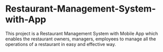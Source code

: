 # Restaurant-Management-System-with-App

This project is a Restaurant Management System with Mobile App which enables the restaurant owners, managers, employees to manage all the operations of a restaurant in easy and effective way. 
